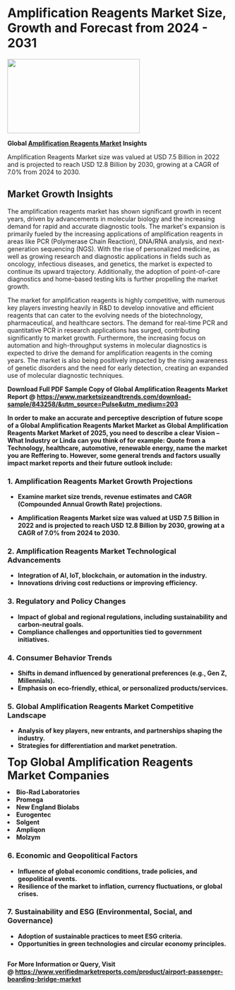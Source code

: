 <H1>Amplification Reagents Market Size, Growth and Forecast from 2024 - 2031</H1><img class="aligncenter size-medium wp-image-584254" src="https://thirdeyenews.in/wp-content/uploads/2024/09/Global-Market-Research-300x168.jpeg" alt="" width="300" height="168" /><p><strong>Global&nbsp;<a href="https://www.marketsizeandtrends.com/download-sample/843258/&amp;utm_source=Pulse&amp;utm_medium=203">Amplification Reagents Market</a> Insights</strong></p><p>Amplification Reagents Market size was valued at USD 7.5 Billion in 2022 and is projected to reach USD 12.8 Billion by 2030, growing at a CAGR of 7.0% from 2024 to 2030.</p><p><h2>Market Growth Insights</h2> <p>The amplification reagents market has shown significant growth in recent years, driven by advancements in molecular biology and the increasing demand for rapid and accurate diagnostic tools. The market's expansion is primarily fueled by the increasing applications of amplification reagents in areas like PCR (Polymerase Chain Reaction), DNA/RNA analysis, and next-generation sequencing (NGS). With the rise of personalized medicine, as well as growing research and diagnostic applications in fields such as oncology, infectious diseases, and genetics, the market is expected to continue its upward trajectory. Additionally, the adoption of point-of-care diagnostics and home-based testing kits is further propelling the market growth.</p> <p><strong></strong></p> <p>The market for amplification reagents is highly competitive, with numerous key players investing heavily in R&D to develop innovative and efficient reagents that can cater to the evolving needs of the biotechnology, pharmaceutical, and healthcare sectors. The demand for real-time PCR and quantitative PCR in research applications has surged, contributing significantly to market growth. Furthermore, the increasing focus on automation and high-throughput systems in molecular diagnostics is expected to drive the demand for amplification reagents in the coming years. The market is also being positively impacted by the rising awareness of genetic disorders and the need for early detection, creating an expanded use of molecular diagnostic techniques.</p> <p><strong></p><p><span class=""><strong>Download Full PDF Sample Copy of Global Amplification Reagents Market Report</strong> @ <a href="https://www.marketsizeandtrends.com/download-sample/843258/&amp;utm_source=Pulse&amp;utm_medium=203" target="_blank">https://www.marketsizeandtrends.com/download-sample/843258/&amp;utm_source=Pulse&amp;utm_medium=203</a></span></p><p>In order to make an accurate and perceptive description of future scope of a Global&nbsp;Amplification Reagents Market Market as Global&nbsp;Amplification Reagents Market Market of 2025, you need to describe a clear Vision &ndash; What Industry or Linda can you think of for example: Quote from a Technology, healthcare, automotive, renewable energy, name the market you are Reffering to. However, some general trends and factors usually impact market reports and their future outlook include:</p><h3>1.&nbsp;<strong>Amplification Reagents Market Growth Projections</strong></h3><ul><li>Examine market size trends, revenue estimates and CAGR (Compounded Annual Growth Rate) projections.</li><li><p>Amplification Reagents Market size was valued at USD 7.5 Billion in 2022 and is projected to reach USD 12.8 Billion by 2030, growing at a CAGR of 7.0% from 2024 to 2030.</p></li></ul><h3>2.&nbsp;<strong>Amplification Reagents Market Technological Advancements</strong></h3><ul><li>Integration of AI, IoT, blockchain, or automation in the industry.</li><li>Innovations driving cost reductions or improving efficiency.</li></ul><h3>3.&nbsp;<strong>Regulatory and Policy Changes</strong></h3><ul><li>Impact of global and regional regulations, including sustainability and carbon-neutral goals.</li><li>Compliance challenges and opportunities tied to government initiatives.</li></ul><h3>4.&nbsp;<strong>Consumer Behavior Trends</strong></h3><ul><li>Shifts in demand influenced by generational preferences (e.g., Gen Z, Millennials).</li><li>Emphasis on eco-friendly, ethical, or personalized products/services.</li></ul><h3>5.&nbsp;<strong>Global Amplification Reagents Market Competitive Landscape</strong></h3><ul><li>Analysis of key players, new entrants, and partnerships shaping the industry.</li><li>Strategies for differentiation and market penetration.</li></ul><p data-pm-slice="1 1 []"><span style="color: inherit; font-family: inherit; font-size: 25px;">Top Global Amplification Reagents Market Companies</span></p><div class="" data-test-id=""><p><li>Bio-Rad Laboratories</li><li> Promega</li><li> New England Biolabs</li><li> Eurogentec</li><li> Solgent</li><li> Ampliqon</li><li> Molzym</li></p></div><h3>6.&nbsp;<strong>Economic and Geopolitical Factors</strong></h3><ul><li>Influence of global economic conditions, trade policies, and geopolitical events.</li><li>Resilience of the market to inflation, currency fluctuations, or global crises.</li></ul><h3>7.&nbsp;<strong>Sustainability and ESG (Environmental, Social, and Governance)</strong></h3><ul><li>Adoption of sustainable practices to meet ESG criteria.</li><li>Opportunities in green technologies and circular economy principles.</li></ul><h2><strong style="font-size: 14px;">For More Information or Query, Visit @&nbsp;</strong><a style="background-color: #ffffff; font-size: 14px;" href="https://www.marketsizeandtrends.com/report/amplification-reagents-market/" target="_blank">https://www.verifiedmarketreports.com/product/airport-passenger-boarding-bridge-market</a></h2>
